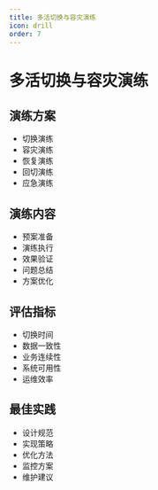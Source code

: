 ```yaml
---
title: 多活切换与容灾演练
icon: drill
order: 7
---
```


# 多活切换与容灾演练

## 演练方案
- 切换演练
- 容灾演练
- 恢复演练
- 回切演练
- 应急演练

## 演练内容
- 预案准备
- 演练执行
- 效果验证
- 问题总结
- 方案优化

## 评估指标
- 切换时间
- 数据一致性
- 业务连续性
- 系统可用性
- 运维效率

## 最佳实践
- 设计规范
- 实现策略
- 优化方法
- 监控方案
- 维护建议
